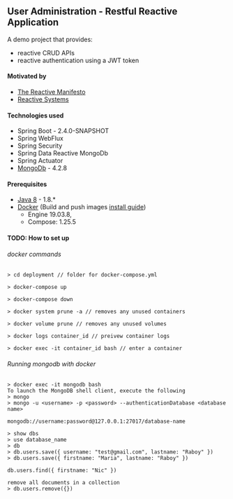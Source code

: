 ## User Administration - Restful Reactive Application
A demo project that provides:
* reactive CRUD APIs
* reactive authentication using a JWT token

#### Motivated by
* [The Reactive Manifesto](https://www.reactivemanifesto.org/)
* [Reactive Systems](https://www.youtube.com/watch?v=f-voUsRxw6c)

#### Technologies used
* Spring Boot - 2.4.0-SNAPSHOT
* Spring WebFlux
* Spring Security
* Spring Data Reactive MongoDb
* Spring Actuator
* [MongoDb](https://docs.mongodb.com/) - 4.2.8

#### Prerequisites
* [Java 8]() - 1.8.*
* [Docker](https://www.docker.com/) (Build and push images [install guide](https://docs.docker.com/install/))
    * Engine 19.03.8, 
    * Compose: 1.25.5

#### TODO: How to set up 

###### docker commands
```
> cd deployment // folder for docker-compose.yml

> docker-compose up

> docker-compose down

> docker system prune -a // removes any unused containers 

> docker volume prune // removes any unused volumes 

> docker logs container_id // preivew container logs

> docker exec -it container_id bash // enter a container
```

###### Running mongodb with docker
```
> docker exec -it mongodb bash
To launch the MongoDB shell client, execute the following
> mongo
> mongo -u <username> -p <password> --authenticationDatabase <database name>

mongodb://username:password@127.0.0.1:27017/database-name

> show dbs
> use database_name
> db
> db.users.save({ username: "test@gmail.com", lastname: "Raboy" })
> db.users.save({ firstname: "Maria", lastname: "Raboy" })

db.users.find({ firstname: "Nic" })

remove all documents in a collection
> db.users.remove({})
```
